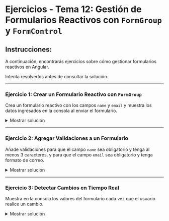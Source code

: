 # **Ejercicios - Tema 12: Gestión de Formularios Reactivos con `FormGroup` y `FormControl`**

## **Instrucciones:**

A continuación, encontrarás ejercicios sobre cómo gestionar formularios reactivos en Angular.

Intenta resolverlos antes de consultar la solución.

---

### **Ejercicio 1: Crear un Formulario Reactivo con `FormGroup`**

Crea un formulario reactivo con los campos `name` y `email` y muestra los datos ingresados en la consola al enviar el formulario.

<details><summary>Mostrar solución</summary>

#### **Archivo: `form.component.ts`**

```ts
import { ReactiveFormsModule, FormGroup, FormControl } from "@angular/forms";

@Component({
  imports: [ReactiveFormsModule],
})
export class FormComponent {
  userForm = new FormGroup({
    name: new FormControl(""),
    email: new FormControl(""),
  });

  submitForm() {
    console.log("Datos del formulario:", this.userForm.value);
  }
}
```

#### **Archivo: `form.component.html`**

```html
<form [formGroup]="userForm" (ngSubmit)="submitForm()">
  <label for="username">Nombre:</label>
  <input type="text" id="username" formControlName="name" />

  <label for="email">Email:</label>
  <input type="email" id="email" formControlName="email" />

  <button type="submit">Enviar</button>
</form>
```

</details>

---

### **Ejercicio 2: Agregar Validaciones a un Formulario**

Añade validaciones para que el campo `name` sea obligatorio y tenga al menos 3 caracteres, y para que el campo `email` sea obligatorio y tenga formato de correo.

<details><summary>Mostrar solución</summary>

#### **Archivo: `form.component.ts`**

```ts
import { Validators } from "@angular/forms";

export class FormComponent {
  userForm = new FormGroup({
    name: new FormControl("", [Validators.required, Validators.minLength(3)]),
    email: new FormControl("", [Validators.required, Validators.email]),
  });
}
```

#### **Archivo: `form.component.html`**

```html
<form [formGroup]="userForm" (ngSubmit)="submitForm()">
  <label>Nombre:</label>
  <input type="text" formControlName="name" />
  @if (userForm.controls['name'].invalid && userForm.controls['name'].touched) {
  <div>El nombre debe tener al menos 3 caracteres.</div>
  }

  <label>Email:</label>
  <input type="email" formControlName="email" />
  @if (userForm.controls['email'].invalid && userForm.controls['email'].touched)
  {
  <div>Ingresa un email válido.</div>
  }

  <button type="submit" [disabled]="userForm.invalid">Enviar</button>
</form>
```

</details>

---

### **Ejercicio 3: Detectar Cambios en Tiempo Real**

Muestra en la consola los valores del formulario cada vez que el usuario realice un cambio.

<details><summary>Mostrar solución</summary>

#### **Archivo: `form.component.ts`**

```ts
export class FormComponent {
  userForm = new FormGroup({
    name: new FormControl(""),
    email: new FormControl(""),
  });

  constructor() {
    this.userForm.valueChanges.subscribe((value) => {
      console.log("Cambio detectado:", value);
    });
  }
}
```

</details>
